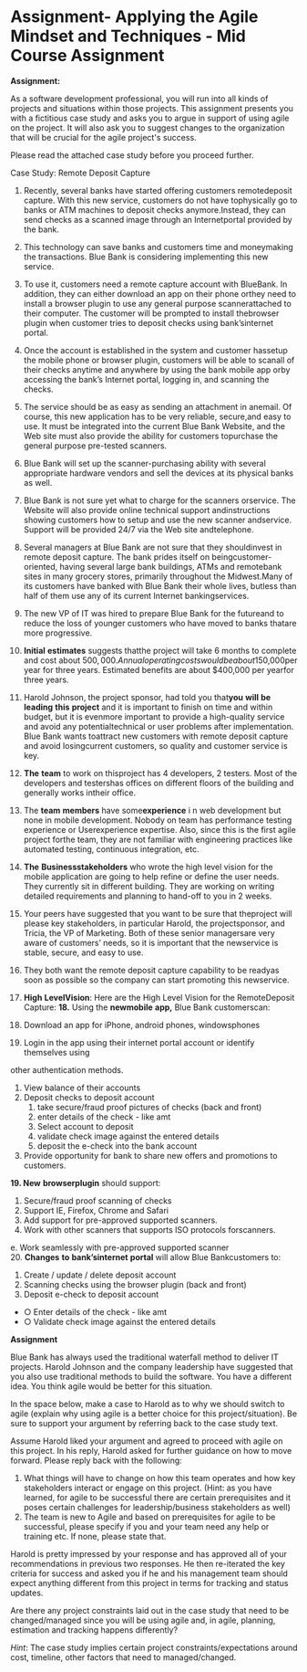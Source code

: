 # Assignment- Applying the Agile Mindset and Techniques - Mid Course Assignment

**Assignment:**

As a software development professional, you will run into all kinds of projects and situations within those projects. This assignment presents you with a fictitious case study and asks you to argue in support of using agile on the project. It will also ask you to suggest changes to the organization that will be crucial for the agile project's success. 

Please read the attached case study before you proceed further.

Case​ ​Study:​ ​Remote​ ​Deposit​ ​Capture

1. Recently,​ ​several​ ​banks​ ​have​ ​started​ ​offering​ ​customers​ ​remote​ ​deposit​ ​capture.​ ​With this​ ​new​ ​service,​ ​customers​ ​do​ ​not​ ​have​ ​to​ ​physically​ ​go​ ​to​ ​banks​ ​or​ ​ATM​ ​machines​ ​to deposit​ ​checks​ ​anymore.​ ​Instead,​ ​they​ ​can​ ​send​ ​checks​ ​as​ ​a​ ​scanned​ ​image​ ​through​ ​an Internet​ ​portal​ ​provided​ ​by​ ​the​ ​bank.
2. This​ ​technology​ ​can​ ​save​ ​banks​ ​and​ ​customers​ ​time​ ​and​ ​money​ ​making​ ​the transactions.​ ​Blue​ ​Bank​ ​is​ ​considering​ ​implementing​ ​this​ ​new​ ​service.
3. To​ ​use​ ​it,​ ​customers​ ​need​ ​a​ ​remote​ ​capture​ ​account​ ​with​ ​Blue​ ​Bank.​ ​In​ ​addition,​ ​they can​ ​either​ ​download​ ​an​ ​app​ ​on​ ​their​ ​phone​ ​or​ ​they​ ​need​ ​to​ ​install​ ​a​ ​browser​ ​plugin​ ​to use​ ​any​ ​general​ ​purpose​ ​scanner​ ​attached​ ​to​ ​their​ ​computer.​ ​The​ ​customer​ ​will​ ​be prompted​ ​to​ ​install​ ​the​ ​browser​ ​plugin​ ​when​ ​customer​ ​tries​ ​to​ ​deposit​ ​checks​ ​using bank’s​ ​internet​ ​portal.
4. Once​ ​the​ ​account​ ​is​ ​established​ ​in​ ​the​ ​system​ ​and​ ​customer​ ​has​ ​setup​ ​the​ ​mobile​ ​phone or​ ​browser​ ​plugin,​ ​customers​ ​will​ ​be​ ​able​ ​to​ ​scan​ ​all​ ​of​ ​their​ ​checks​ ​anytime​ ​and anywhere​ ​by​ ​using​ ​the​ ​bank​ ​mobile​ ​app​ ​or​ ​by​ ​accessing​ ​the​ ​bank’s​ ​Internet​ ​portal, logging​ ​in,​ ​and​ ​scanning​ ​the​ ​checks.
5. The​ ​service​ ​should​ ​be​ ​as​ ​easy​ ​as​ ​sending​ ​an​ ​attachment​ ​in​ ​an​ ​email.​ ​Of​ ​course,​ ​this new​ ​application​ ​has​ ​to​ ​be​ ​very​ ​reliable,​ ​secure,​ ​and​ ​easy​ ​to​ ​use.​ ​It​ ​must​ ​be​ ​integrated into​ ​the​ ​current​ ​Blue​ ​Bank​ ​Web​ ​site,​ ​and​ ​the​ ​Web​ ​site​ ​must​ ​also​ ​provide​ ​the​ ​ability​ ​for customers​ ​to​ ​purchase​ ​the​ ​general​ ​purpose​ ​pre-tested​ ​scanners.
6. Blue​ ​Bank​ ​will​ ​set​ ​up​ ​the​ ​scanner-purchasing​ ​ability​ ​with​ ​several​ ​appropriate​ ​hardware vendors​ ​and​ ​sell​ ​the​ ​devices​ ​at​ ​its​ ​physical​ ​banks​ ​as​ ​well.
7. Blue​ ​Bank​ ​is​ ​not​ ​sure​ ​yet​ ​what​ ​to​ ​charge​ ​for​ ​the​ ​scanners​ ​or​ ​service.​ ​The​ ​Website​ ​will also​ ​provide​ ​online​ ​technical​ ​support​ ​and​ ​instructions​ ​showing​ ​customers​ ​how​ ​to​ ​setup and​ ​use​ ​the​ ​new​ ​scanner​ ​and​ ​service.​ ​Support​ ​will​ ​be​ ​provided​ ​24/7​ ​via​ ​the​ ​Web​ ​site and​ ​telephone.
8. Several​ ​managers​ ​at​ ​Blue​ ​Bank​ ​are​ ​not​ ​sure​ ​that​ ​they​ ​should​ ​invest​ ​in​ ​remote​ ​deposit capture.​ ​The​ ​bank​ ​prides​ ​itself​ ​on​ ​being​ ​customer-oriented,​ ​having​ ​several​ ​large​ ​bank buildings,​ ​ATMs​ ​and​ ​remote​ ​bank​ ​sites​ ​in​ ​many​ ​grocery​ ​stores,​ ​primarily​ ​throughout​ ​the Midwest.​ ​Many​ ​of​ ​its​ ​customers​ ​have​ ​banked​ ​with​ ​Blue​ ​Bank​ ​their​ ​whole​ ​lives,​ ​but​ ​less than​ ​half​ ​of​ ​them​ ​use​ ​any​ ​of​ ​its​ ​current​ ​Internet​ ​banking​ ​services.
9. The​ ​new​ ​VP​ ​of​ ​IT​ ​was​ ​hired​ ​to​ ​prepare​ ​Blue​ ​Bank​ ​for​ ​the​ ​future​ ​and​ ​to​ ​reduce​ ​the​ ​loss​ ​of younger​ ​customers​ ​who​ ​have​ ​moved​ ​to​ ​banks​ ​that​ ​are​ ​more​ ​progressive.

10. **Initial**​ ​**estimates**​​ ​suggests​ ​that​ ​the​ ​project​ ​will​ ​take​ ​6​ ​months​ ​to​ ​complete​ ​and​ ​cost​ ​about $500,000.​ ​Annual​ ​operating​ ​costs​ ​would​ ​be​ ​about​ ​$150,000​ ​per​ ​year​ ​for​ ​three​ ​years. Estimated​ ​benefits​ ​are​ ​about​ ​$400,000​ ​per​ ​year​ ​for​ ​three​ ​years.

11. Harold​ ​Johnson,​ ​the​ ​project​ ​sponsor,​ ​had​ ​told​ ​you​ ​that​ ​​**you**​ ​**will**​ ​**be**​ ​**leading**​ ​**this**​ ​**project** and​ ​​​it​ ​is​ ​important​ ​to​ ​finish​ ​on​ ​time​ ​and​ ​within​ ​budget,​ ​but​ ​it​ ​is​ ​even​ ​more​ ​important​ ​to provide​ ​a​ ​high-quality​ ​service​ ​and​ ​avoid​ ​any​ ​potential​ ​technical​ ​or​ ​user​ ​problems​ ​after implementation.​ ​Blue​ ​Bank​ ​wants​ ​to​ ​attract​ ​new​ ​customers​ ​with​ ​remote​ ​deposit​ ​capture and​ ​avoid​ ​losing​ ​current​ ​customers,​ ​so​ ​quality​ ​and​ ​customer​ ​service​ ​is​ ​key.

12. **The**​ ​**team**​​ ​to​ ​work​ ​on​ ​this​ ​project​ ​has​ ​4​ ​developers,​ ​2​ ​testers.​ ​Most​ ​of​ ​the​ ​developers​ ​and testers​ ​has​ ​offices​ ​on​ ​different​ ​floors​ ​of​ ​the​ ​building​ ​and​ ​generally​ ​works​ ​in​ ​their​ ​office.

13. The​​ ​**team**​ ​**members**​​ ​have​ ​some​ ​​**experience**​ i​​ n​ ​web​ ​development​ ​but​ ​none​ ​in​ ​mobile development.​ ​Nobody​ ​on​ ​team​ ​has​ ​performance​ ​testing​ ​experience​ ​or​ ​User​ ​experience expertise.​ ​Also,​ ​since​ ​this​ ​is​ ​the​ ​first​ ​agile​ ​project​ ​for​ ​the​ ​team,​ ​they​ ​are​ ​not​ ​familiar​ ​with engineering​ ​practices​ ​like​ ​automated​ ​testing,​ ​continuous​ ​integration,​ ​etc.

14. **The**​ ​**Business**​ ​**stakeholders**​​ ​who​ ​wrote​ ​the​ ​high​ ​level​ ​vision​ ​for​ ​the​ ​mobile​ ​application are​ ​going​ ​to​ ​help​ ​refine​ ​or​ ​define​ ​the​ ​user​ ​needs.​ ​They​ ​currently​ ​sit​ ​in​ ​different​ ​building. They​ ​are​ ​working​ ​on​ ​writing​ ​detailed​ ​requirements​ ​and​ ​planning​ ​to​ ​hand-off​ ​to​ ​you​ ​in​ ​2 weeks.

1. Your​ ​peers​ ​have​ ​suggested​ ​that​ ​you​ ​want​ ​to​ ​be​ ​sure​ ​that​ ​the​ ​project​ ​will​ ​please​ ​key stakeholders,​ ​in​ ​particular​ ​Harold,​ ​the​ ​project​ ​sponsor,​ ​and​ ​Tricia,​ ​the​ ​VP​ ​of​ ​Marketing. Both​ ​of​ ​these​ ​senior​ ​managers​ ​are​ ​very​ ​aware​ ​of​ ​customers’​ ​needs,​ ​so​ ​it​ ​is​ ​important that​ ​the​ ​new​ ​service​ ​is​ ​stable,​ ​secure,​ ​and​ ​easy​ ​to​ ​use.
2. They​ ​both​ ​want​ ​the​ ​remote​ ​deposit​ ​capture​ ​capability​ ​to​ ​be​ ​ready​ ​as​ ​soon​ ​as​ ​possible​ ​so the​ ​company​ ​can​ ​start​ ​promoting​ ​this​ ​new​ ​service.

17. **High**​ ​**Level**​ ​**Vision**​:​ ​Here​ ​are​ ​the​ ​High​ ​Level​ ​Vision​ ​for​ ​the​ ​Remote​ ​Deposit​ ​Capture: **18.** Using​ ​the​​ ​**new**​ ​**mobile**​ ​**app,**​ ​​Blue​ ​Bank​ ​customers​ ​can:

1. Download​ ​an​ ​app​ ​for​ ​iPhone,​ ​android​ ​phones,​ ​windows​ ​phones
2. Login​ ​in​ ​the​ ​app​ ​using​ ​their​ ​internet​ ​portal​ ​account​ ​or​ ​identify​ ​themselves​ ​using

other​ ​authentication​ ​methods.

1. View​ ​balance​ ​of​ ​their​ ​accounts
2. Deposit​ ​checks​ ​to​ ​deposit​ ​account
   1. take​ ​secure/fraud​ ​proof​ ​pictures​ ​of​ ​checks​ ​\(back​ ​and​ ​front\)
   2. enter​ ​details​ ​of​ ​the​ ​check​ ​-​ ​like​ ​amt
   3. Select​ ​account​ ​to​ ​deposit
   4. validate​ ​check​ ​image​ ​against​ ​the​ ​entered​ ​details
   5. deposit​ ​the​ ​e-check​ ​into​ ​the​ ​bank​ ​account
3. Provide​ ​opportunity​ ​for​ ​bank​ ​to​ ​share​ ​new​ ​offers​ ​and​ ​promotions​ ​to​ ​customers.

**19. New**​ ​**browser**​ ​**plugin**​ ​​should​ ​support:

1. Secure/fraud​ ​proof​ ​scanning​ ​of​ ​checks
2. Support​ ​IE,​ ​Firefox,​ ​Chrome​ ​and​ ​Safari
3. Add​ ​support​ ​for​ ​pre-approved​ ​supported​ ​scanners.
4. Work​ ​with​ ​other​ ​scanners​ ​that​ ​supports​ ​ISO​ ​protocols​ ​for​ ​scanners.

e. Work​ ​seamlessly​ ​with​ ​pre-approved​ ​supported​ ​scanner  
20. **Changes**​ ​**to**​ ​**bank’s**​ ​**internet**​ ​**portal**​​ ​will​ ​allow​ ​Blue​ ​Bank​ ​customers​ ​to:

1. Create​ ​/​ ​update​ ​/​ ​delete​ ​deposit​ ​account
2. Scanning​ ​checks​ ​using​ ​the​ ​browser​ ​plugin​ ​\(back​ ​and​ ​front\)
3. Deposit​ ​e-check​ ​to​ ​deposit​ ​account

* ○  Enter​ ​details​ ​of​ ​the​ ​check​ ​-​ ​like​ ​amt
* ○  Validate​ ​check​ ​image​ ​against​ ​the​ ​entered​ ​details

**Assignment**

Blue Bank has always used the traditional waterfall method to deliver IT projects. Harold Johnson and the company leadership have suggested that you also use traditional methods to build the software. You have a different idea. You think agile would be better for this situation. 

In the space below, make a case to Harold as to why we should switch to agile \(explain why using agile is a better choice for this project/situation\). Be sure to support your argument by referring back to the case study text.

Assume Harold liked your argument and agreed to proceed with agile on this project. In his reply, Harold asked for further guidance on how to move forward. Please reply back with the following:

1. What things will have to change on how this team operates and how key stakeholders interact or engage on this project. \(Hint: as you have learned, for agile to be successful there are certain prerequisites and it poses certain challenges for leadership/business stakeholders as well\)
2. The team is new to Agile and based on prerequisites for agile to be successful, please specify if you and your team need any help or training etc. If none, please state that.

Harold is pretty impressed by your response and has approved all of your recommendations in previous two responses. He then re-iterated the key criteria for success and asked you if he and his management team should expect anything different from this project in terms for tracking and status updates.

Are there any project constraints laid out in the case study that need to be changed/managed since you will be using agile and, in agile, planning, estimation and tracking happens differently? 

_Hint_: The case study implies certain project constraints/expectations around cost, timeline, other factors that need to managed/changed.


